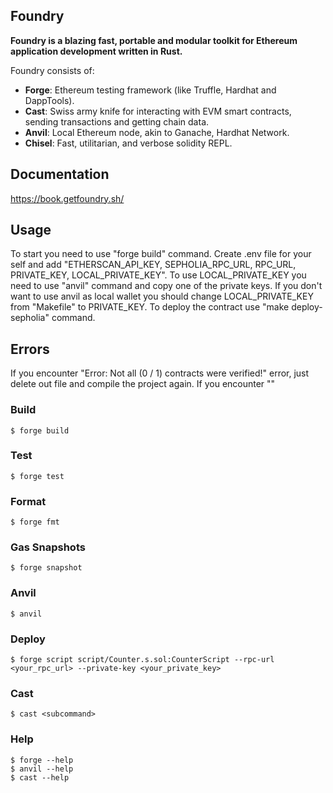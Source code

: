 ## Foundry

**Foundry is a blazing fast, portable and modular toolkit for Ethereum application development written in Rust.**

Foundry consists of:

-   **Forge**: Ethereum testing framework (like Truffle, Hardhat and DappTools).
-   **Cast**: Swiss army knife for interacting with EVM smart contracts, sending transactions and getting chain data.
-   **Anvil**: Local Ethereum node, akin to Ganache, Hardhat Network.
-   **Chisel**: Fast, utilitarian, and verbose solidity REPL.

## Documentation

https://book.getfoundry.sh/

## Usage

To start you need to use "forge build" command.
Create .env file for your self and add "ETHERSCAN_API_KEY, SEPHOLIA_RPC_URL, RPC_URL, PRIVATE_KEY, LOCAL_PRIVATE_KEY".
To use LOCAL_PRIVATE_KEY you need to use "anvil" command and copy one of the private keys.
If you don't want to use anvil as local wallet you should change LOCAL_PRIVATE_KEY from "Makefile" to PRIVATE_KEY.
To deploy the contract use "make deploy-sepholia" command.

## Errors

If you encounter "Error: Not all (0 / 1) contracts were verified!" error, just delete out file and compile the project again.
If you encounter ""

### Build

```shell
$ forge build
```

### Test

```shell
$ forge test
```

### Format

```shell
$ forge fmt
```

### Gas Snapshots

```shell
$ forge snapshot
```

### Anvil

```shell
$ anvil
```

### Deploy

```shell
$ forge script script/Counter.s.sol:CounterScript --rpc-url <your_rpc_url> --private-key <your_private_key>
```

### Cast

```shell
$ cast <subcommand>
```

### Help

```shell
$ forge --help
$ anvil --help
$ cast --help
```
